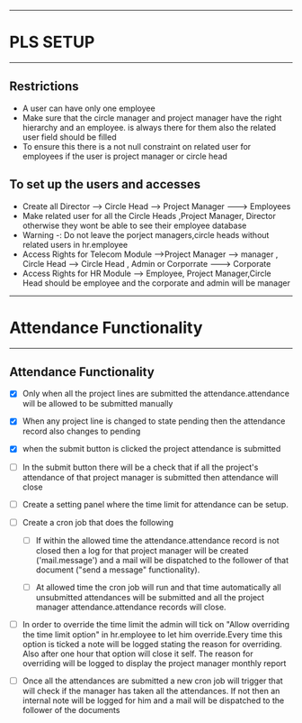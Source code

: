 -----------------
# PLS SETUP
--------------

## Restrictions

- A user can have only one employee
-  Make sure that the circle manager and project manager have the right hierarchy and an employee. is always there for them also the related user field should be filled
-  To ensure this there is a not null constraint on related user for employees if the user is project manager or circle head 

## To set up the users and accesses


-  Create all Director --> Circle Head --> Project Manager ---> Employees
-  Make related user for all the Circle Heads ,Project Manager, Director otherwise they wont be able to see their employee database
-  Warning -: Do not leave the porject managers,circle heads without related users in hr.employee
-  Access Rights for Telecom Module -->Project Manager --> manager , Circle Head --> Circle Head , Admin or Corporrate ---> Corporate
-  Access Rights for HR Module --> Employee, Project Manager,Circle Head should be employee and the corporate and admin will be manager

----------------------------------------
# Attendance Functionality
--------------------------------

## Attendance Functionality

- [x] Only when all the project lines are submitted the attendance.attendance will be allowed to be submitted manually
- [x] When any project line is changed to state pending then the attendance record also changes to pending 
 
- [x] when the submit button is clicked the project attendance is submitted

- [ ] In the submit button there will be a check that if all the project's attendance of that project manager is submitted then attendance will close 

- [ ] Create a setting panel where the time limit for attendance can be setup.

- [ ] Create a cron job that does the following
	- [ ] If within the allowed time the attendance.attendance record is not closed then a log for that project manager will be created ('mail.message') and a mail will be dispatched to the follower of that document ("send a message" functionality).
	
    - [ ] At allowed time the cron job will run and that time automatically all unsubmitted attendances will be submitted and all the project manager attendance.attendance records will close.

- [ ] In order to override the time limit the admin will tick on "Allow overriding the time limit option" in hr.employee to let him override.Every time this option is ticked a note will be logged stating the reason for overriding. Also after one hour that option will close it self. The reason for overriding will be logged to display the project manager monthly report

- [ ] Once all the attendances are submitted a new cron job will trigger that will check if the manager has taken all the attendances. If not then an internal note will be logged for him and a mail will be dispatched to the follower of the documents
 